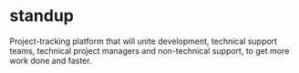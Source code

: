 # standup
 Project-tracking platform that will unite development, technical support teams, technical project managers and non-technical support, to get more work done and faster.
